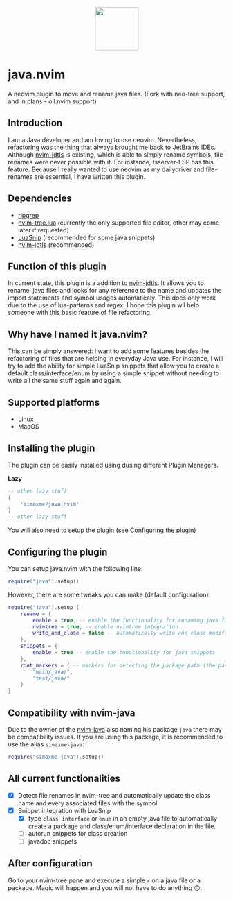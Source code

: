 <p align="center">
    <img src="https://github.com/simaxme/java.nvim/blob/main/images/neovim_java.png?raw=true" align="center" width="100">
</p>

# java.nvim
A neovim plugin to move and rename java files.
(Fork with neo-tree support, and in plans - oil.nvim support)

## Introduction
I am a Java developer and am loving to use neovim. Nevertheless, refactoring was the thing that always brought me back to JetBrains IDEs. Although [nvim-jdtls](https://github.com/mfussenegger/nvim-jdtls) is existing, which is able to simply rename symbols, file renames were never possible with it. For instance, tsserver-LSP has this feature. Because I really wanted to use neovim as my dailydriver and file-renames are essential, I have written this plugin.

## Dependencies
- [ripgrep](https://github.com/BurntSushi/ripgrep)
- [nvim-tree.lua](https://github.com/nvim-tree/nvim-tree.lua) (currently the only supported file editor, other may come later if requested)
- [LuaSnip](https://github.com/L3MON4D3/LuaSnip) (recommended for some java snippets)
- [nvim-jdtls](https://github.com/mfussenegger/nvim-jdtls) (recommended)

## Function of this plugin
In current state, this plugin is a addition to [nvim-jdtls](https://github.com/mfussenegger/nvim-jdtls). It allows you to rename .java files and looks for any reference to the name and updates the import statements and symbol usages automaticaly. This does only work due to the use of lua-patterns and regex. 
I hope this plugin wil help someone with this basic feature of file refactoring. 

## Why have I named it java.nvim?
This can be simply answered: I want to add some features besides the refactoring of files that are helping in everyday Java use. For instance, I will try to add the ability for simple LuaSnip snippets that allow you to create a default class/interface/enum by using a simple snippet without needing to write all the same stuff again and again.

## Supported platforms
- Linux
- MacOS

## Installing the plugin
The plugin can be easily installed using dusing different Plugin Managers.

**Lazy**
```lua
-- other lazy stuff
{
    'simaxme/java.nvim'
}
-- other lazy stuff
```

You will also need to setup the plugin (see [Configuring the plugin](#configuring-the-plugin))

## Configuring the plugin
You can setup java.nvim with the following line:
```lua
require("java").setup()
```

However, there are some tweaks you can make (default configuration):
```lua
require("java").setup {
    rename = {
        enable = true, -- enable the functionality for renaming java files
        nvimtree = true, -- enable nvimtree integration
        write_and_close = false -- automatically write and close modified (previously unopened) files after refactoring a java file
    },
    snippets = {
        enable = true -- enable the functionality for java snippets
    },
    root_markers = { -- markers for detecting the package path (the package path should start *after* the marker)
        "main/java/",
        "test/java/"
    }
}
```

## Compatibility with nvim-java
Due to the owner of the [nvim-java](https://github.com/nvim-java/nvim-java) also naming his package `java` there may be compatibility issues. If you are using this package, it is recommended to use the alias `simaxme-java`:
```lua
require("simaxme-java").setup()
```

## All current functionalities

- [x] Detect file renames in nvim-tree and automatically update the class name and every associated files with the symbol.
- [x] Snippet integration with LuaSnip
    - [x] type `class`, `interface` or `enum` in an empty java file to automatically create a package and class/enum/interface declaration in the file.
    - [ ] autorun snippets for class creation
    - [ ] javadoc snippets

## After configuration
Go to your nvim-tree pane and execute a simple `r` on a java file or a package. Magic will happen and you will not have to do anything 🙃.
